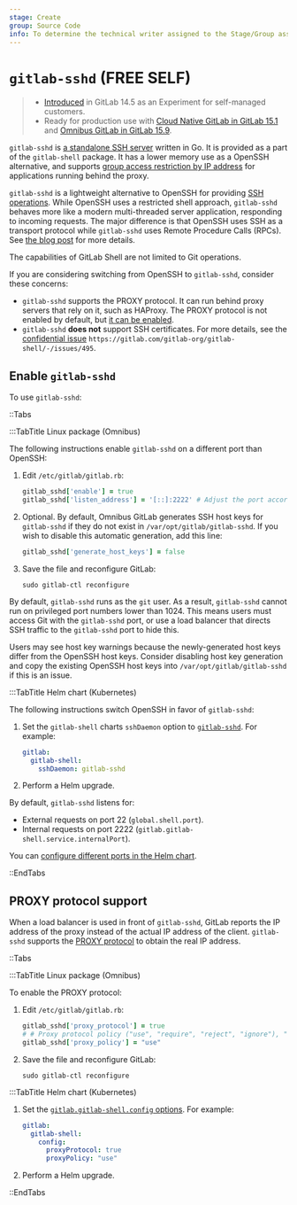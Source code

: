 ```yaml
---
stage: Create
group: Source Code
info: To determine the technical writer assigned to the Stage/Group associated with this page, see https://about.gitlab.com/handbook/product/ux/technical-writing/#assignments
---
```


# `gitlab-sshd` **(FREE SELF)**

> - [Introduced](https://gitlab.com/gitlab-org/gitlab/-/issues/299109) in GitLab 14.5 as an Experiment for self-managed customers.
> - Ready for production use with [Cloud Native GitLab in GitLab 15.1](https://gitlab.com/gitlab-org/charts/gitlab/-/issues/2540) and [Omnibus GitLab in GitLab 15.9](https://gitlab.com/gitlab-org/omnibus-gitlab/-/issues/5937).

`gitlab-sshd` is [a standalone SSH server](https://gitlab.com/gitlab-org/gitlab-shell/-/tree/main/internal/sshd)
written in Go. It is provided as a part of the `gitlab-shell` package. It has a lower memory
use as a OpenSSH alternative, and supports
[group access restriction by IP address](../../user/group/index.md) for applications
running behind the proxy.

`gitlab-sshd` is a lightweight alternative to OpenSSH for providing
[SSH operations](https://gitlab.com/gitlab-org/gitlab-shell/-/blob/71a7f34a476f778e62f8fe7a453d632d395eaf8f/doc/features.md).
While OpenSSH uses a restricted shell approach, `gitlab-sshd` behaves more like a
modern multi-threaded server application, responding to incoming requests. The major
difference is that OpenSSH uses SSH as a transport protocol while `gitlab-sshd` uses Remote Procedure Calls (RPCs). See [the blog post](https://about.gitlab.com/blog/2022/08/17/why-we-have-implemented-our-own-sshd-solution-on-gitlab-sass/) for more details.

The capabilities of GitLab Shell are not limited to Git operations.

If you are considering switching from OpenSSH to `gitlab-sshd`, consider these concerns:

- `gitlab-sshd` supports the PROXY protocol. It can run behind proxy servers that rely
  on it, such as HAProxy. The PROXY protocol is not enabled by default, but [it can be enabled](#proxy-protocol-support).
- `gitlab-sshd` **does not** support SSH certificates. For more details, see the
  [confidential issue](../../user/project/issues/confidential_issues.md)
  `https://gitlab.com/gitlab-org/gitlab-shell/-/issues/495`.

## Enable `gitlab-sshd`

To use `gitlab-sshd`:

::Tabs

:::TabTitle Linux package (Omnibus)

The following instructions enable `gitlab-sshd` on a different port than OpenSSH:

1. Edit `/etc/gitlab/gitlab.rb`:

   ```ruby
   gitlab_sshd['enable'] = true
   gitlab_sshd['listen_address'] = '[::]:2222' # Adjust the port accordingly
   ```

1. Optional. By default, Omnibus GitLab generates SSH host keys for `gitlab-sshd` if
they do not exist in `/var/opt/gitlab/gitlab-sshd`. If you wish to disable this automatic generation, add this line:

   ```ruby
   gitlab_sshd['generate_host_keys'] = false
   ```

1. Save the file and reconfigure GitLab:

   ```shell
   sudo gitlab-ctl reconfigure
   ```

By default, `gitlab-sshd` runs as the `git` user. As a result, `gitlab-sshd` cannot
run on privileged port numbers lower than 1024. This means users must
access Git with the `gitlab-sshd` port, or use a load balancer that
directs SSH traffic to the `gitlab-sshd` port to hide this.

Users may see host key warnings because the newly-generated host keys
differ from the OpenSSH host keys. Consider disabling host key
generation and copy the existing OpenSSH host keys into
`/var/opt/gitlab/gitlab-sshd` if this is an issue.

:::TabTitle Helm chart (Kubernetes)

The following instructions switch OpenSSH in favor of `gitlab-sshd`:

1. Set the `gitlab-shell` charts `sshDaemon` option to
   [`gitlab-sshd`](https://docs.gitlab.com/charts/charts/gitlab/gitlab-shell/index.html#installation-command-line-options).
   For example:

   ```yaml
   gitlab:
     gitlab-shell:
       sshDaemon: gitlab-sshd
   ```

1. Perform a Helm upgrade.

By default, `gitlab-sshd` listens for:

- External requests on port 22 (`global.shell.port`).
- Internal requests on port 2222 (`gitlab.gitlab-shell.service.internalPort`).

You can [configure different ports in the Helm chart](https://docs.gitlab.com/charts/charts/gitlab/gitlab-shell/#configuration).

::EndTabs

## PROXY protocol support

When a load balancer is used in front of `gitlab-sshd`, GitLab reports the IP
address of the proxy instead of the actual IP address of the client. `gitlab-sshd`
supports the [PROXY protocol](https://www.haproxy.org/download/1.8/doc/proxy-protocol.txt) to
obtain the real IP address.

::Tabs

:::TabTitle Linux package (Omnibus)

To enable the PROXY protocol:

1. Edit `/etc/gitlab/gitlab.rb`:

   ```ruby
   gitlab_sshd['proxy_protocol'] = true
   # # Proxy protocol policy ("use", "require", "reject", "ignore"), "use" is the default value
   gitlab_sshd['proxy_policy'] = "use"
   ```

1. Save the file and reconfigure GitLab:

   ```shell
   sudo gitlab-ctl reconfigure
   ```

:::TabTitle Helm chart (Kubernetes)

1. Set the [`gitlab.gitlab-shell.config` options](https://docs.gitlab.com/charts/charts/gitlab/gitlab-shell/index.html#installation-command-line-options). For example:

   ```yaml
   gitlab:
     gitlab-shell:
       config:
         proxyProtocol: true
         proxyPolicy: "use"
   ```

1. Perform a Helm upgrade.

::EndTabs
